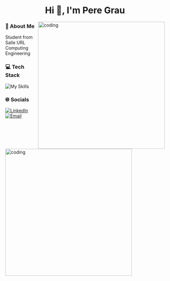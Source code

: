 <h1 align="center">Hi 👋, I'm Pere Grau</h1>

<img align="right" alt="coding" width="400px" src="https://media2.giphy.com/media/v1.Y2lkPTc5MGI3NjExN2IxYjczNjMxZTE4YTlmMjkxNGVhZGNkY2E2Zjk1NTA4MmNkMGJhNiZlcD12MV9pbnRlcm5hbF9naWZzX2dpZklkJmN0PWc/qgQUggAC3Pfv687qPC/giphy.gif">

<h3 style="max-width: 50%; text-align: left;">🙋 About Me</h3>
<p>Student from Salle URL Computing Engineering</p>

<h3 style="max-width: 50%; text-align: left;">💻 Tech Stack</h3>
<p>
  <img src="https://skillicons.dev/icons?i=c,java,mysql,github,figma" alt="My Skills" />
</p>

<h3 style="max-width: 50%; text-align: left;">🌐 Socials</h3>
<p>
  <a href="https://linkedin.com/in/pere-grau-manent">
    <img src="https://img.shields.io/badge/LinkedIn-%230077B5.svg?logo=linkedin&logoColor=white" alt="LinkedIn" />
  </a>
  <a href="mailto:pere.grau05@gmail.com">
    <img src="https://img.shields.io/badge/Email-D14836?logo=gmail&logoColor=white" alt="Email" />
  </a>
</p>

<img align="center" alt="coding" width="400px" src="https://media2.giphy.com/media/v1.Y2lkPTc5MGI3NjExeGg1eHozOW1qa2FlMWxvcjdvNjdneW5ra2QzZWl3dWZxengxemNsMiZlcD12MV9pbnRlcm5hbF9naWZfYnlfaWQmY3Q9Zw/GRSnxyhJnPsaQy9YLn/giphy.gif">

